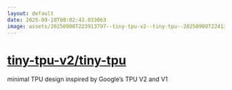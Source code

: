 ```yaml
---
layout: default
date: 2025-09-10T00:02:43.033063
image: assets/20250908T223913797--tiny-tpu-v2--tiny-tpu--20250908T224138423--cropped.png
---
```


# [tiny-tpu-v2/tiny-tpu](https://github.com/tiny-tpu-v2/tiny-tpu)

minimal TPU design inspired by Google’s TPU V2 and V1
